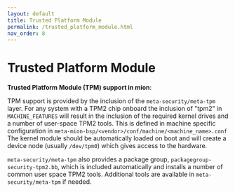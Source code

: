 ```yaml
---
layout: default
title: Trusted Platform Module
permalink: /trusted_platform_module.html
nav_order: 8
---
```

# Trusted Platform Module

**Trusted Platform Module (TPM) support in mion**:

TPM support is provided by the inclusion of the `meta-security/meta-tpm` layer.
For any system with a TPM2 chip onboard the inclusion of "tpm2" in
`MACHINE_FEATURES` will result in the inclusion of the required kernel drives
and a number of user-space TPM2 tools. This is defined in machine specific
configuration in `meta-mion-bsp/<vendor>/conf/machine/<machine_name>.conf`
The kernel module should be automatically loaded on boot and will create a
device node (usually `/dev/tpm0`) which gives access to the hardware.

`meta-security/meta-tpm` also provides a package group,
`packagegroup-security-tpm2.bb`, which is included automatically and installs a
number of common user space TPM2 tools. Additional tools are available in
`meta-security/meta-tpm` if needed.
